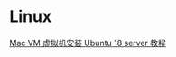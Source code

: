 # Linux

[Mac VM 虚拟机安装 Ubuntu 18 server 教程](https://blog.csdn.net/michael_wgy_/article/details/88393215)